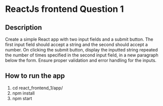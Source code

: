 # ReactJs frontend Question 1

## Description
Create a simple React app with two input fields and a submit button. The first input field should accept a string and the second should accept a number. On clicking the submit button, display the inputted string repeated the number of times specified in the second input field, in a new paragraph below the form. Ensure proper validation and error handling for the inputs.

## How to run the app

1. cd react_frontend_1/app/
2. npm install
3. npm start
